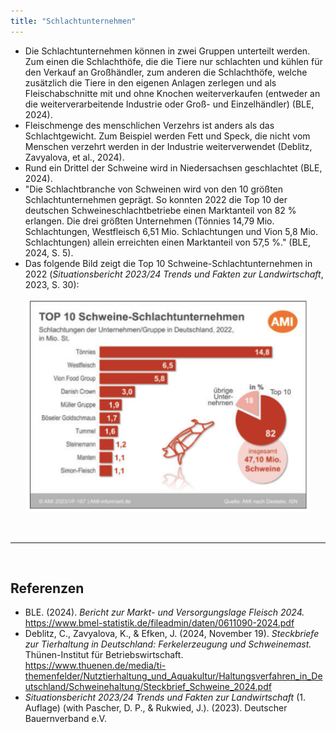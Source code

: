 ```yaml
---
title: "Schlachtunternehmen"
---
```




- Die Schlachtunternehmen können in zwei Gruppen unterteilt werden. Zum einen die Schlachthöfe, die die Tiere nur schlachten und kühlen für den Verkauf an Großhändler, zum anderen die Schlachthöfe, welche zusätzlich die Tiere in den eigenen Anlagen zerlegen und als Fleischabschnitte mit und ohne Knochen weiterverkaufen (entweder an die weiterverarbeitende Industrie oder Groß- und Einzelhändler) (BLE, 2024).
- Fleischmenge des menschlichen Verzehrs ist anders als das Schlachtgewicht. Zum Beispiel werden Fett und Speck, die nicht vom Menschen verzehrt werden in der Industrie weiterverwendet (Deblitz, Zavyalova, et al., 2024).
- Rund ein Drittel der Schweine wird in Niedersachsen geschlachtet (BLE, 2024). 
- "Die Schlachtbranche von Schweinen wird von den 10 größten Schlachtunternehmen geprägt. So konnten 2022 die Top 10 der deutschen Schweineschlachtbetriebe einen Marktanteil von 82 % erlangen. Die drei größten Unternehmen (Tönnies 14,79 Mio. Schlachtungen, Westfleisch 6,51 Mio. Schlachtungen und Vion 5,8 Mio. Schlachtungen) allein erreichten einen Marktanteil von 57,5 %." (BLE, 2024, S. 5). 
- Das folgende Bild zeigt die Top 10 Schweine-Schlachtunternehmen in 2022 (*Situationsbericht 2023/24 Trends und Fakten zur Landwirtschaft*, 2023, S. 30):

<p align="center">
  <img src="Schweine_Schlachtunternehmen.png" alt="Top 10 Schweine-Schlachtunternehmen" style="width:90%;">
</p>

<br>

---

<br> 

## Referenzen
- BLE. (2024). *Bericht zur Markt- und Versorgungslage Fleisch 2024.* <https://www.bmel-statistik.de/fileadmin/daten/0611090-2024.pdf>
- Deblitz, C., Zavyalova, K., & Efken, J. (2024, November 19). *Steckbriefe zur Tierhaltung in Deutschland: Ferkelerzeugung und Schweinemast.* Thünen-Institut für Betriebswirtschaft. <https://www.thuenen.de/media/ti-themenfelder/Nutztierhaltung_und_Aquakultur/Haltungsverfahren_in_Deutschland/Schweinehaltung/Steckbrief_Schweine_2024.pdf>
- *Situationsbericht 2023/24 Trends und Fakten zur Landwirtschaft* (1. Auflage) (with Pascher, D. P., & Rukwied, J.). (2023). Deutscher Bauernverband e.V.
